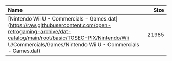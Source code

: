 |Name|Size|
|:---|---:|
|[Nintendo Wii U - Commercials - Games.dat](https://raw.githubusercontent.com/open-retrogaming-archive/dat-catalog/main/root/basic/TOSEC-PIX/Nintendo/Wii U/Commercials/Games/Nintendo Wii U - Commercials - Games.dat)|21985|
